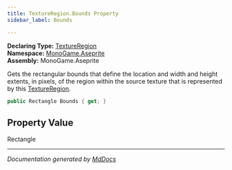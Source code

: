 ```yaml
---
title: TextureRegion.Bounds Property
sidebar_label: Bounds

---
```


**Declaring Type:** [TextureRegion](../)  
**Namespace:** [MonoGame.Aseprite](../../)  
**Assembly:** MonoGame.Aseprite

Gets the rectangular bounds that define the location and width and height extents, in pixels, of the region within the source texture that is represented by this [TextureRegion](../).

```csharp
public Rectangle Bounds { get; }
```

## Property Value

Rectangle

___

*Documentation generated by [MdDocs](https://github.com/ap0llo/mddocs)*
